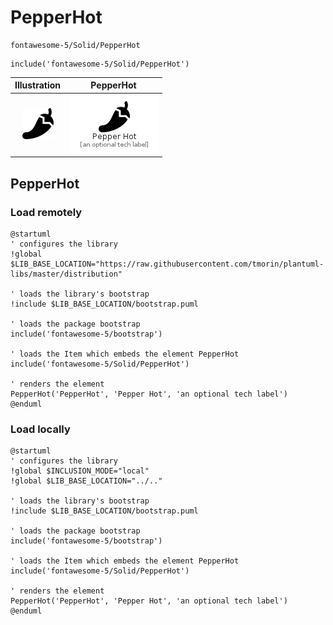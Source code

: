# PepperHot


```text
fontawesome-5/Solid/PepperHot
```

```text
include('fontawesome-5/Solid/PepperHot')
```



| Illustration | PepperHot |
| :---: | :---: |
| ![illustration for Illustration](../../fontawesome-5/Solid/PepperHot.png) | ![illustration for PepperHot](../../fontawesome-5/Solid/PepperHot.Local.png) |




## PepperHot

### Load remotely
```plantuml
@startuml
' configures the library
!global $LIB_BASE_LOCATION="https://raw.githubusercontent.com/tmorin/plantuml-libs/master/distribution"

' loads the library's bootstrap
!include $LIB_BASE_LOCATION/bootstrap.puml

' loads the package bootstrap
include('fontawesome-5/bootstrap')

' loads the Item which embeds the element PepperHot
include('fontawesome-5/Solid/PepperHot')

' renders the element
PepperHot('PepperHot', 'Pepper Hot', 'an optional tech label')
@enduml
```

### Load locally
```plantuml
@startuml
' configures the library
!global $INCLUSION_MODE="local"
!global $LIB_BASE_LOCATION="../.."

' loads the library's bootstrap
!include $LIB_BASE_LOCATION/bootstrap.puml

' loads the package bootstrap
include('fontawesome-5/bootstrap')

' loads the Item which embeds the element PepperHot
include('fontawesome-5/Solid/PepperHot')

' renders the element
PepperHot('PepperHot', 'Pepper Hot', 'an optional tech label')
@enduml
```

